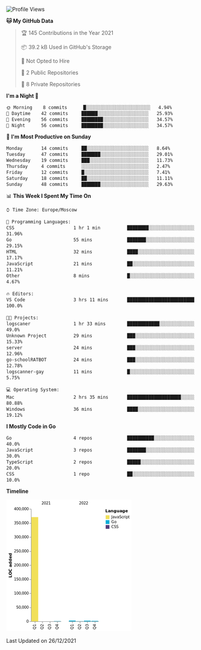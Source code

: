 <!--START_SECTION:waka-->
![Profile Views](http://img.shields.io/badge/Profile%20Views-0-blue)

**🐱 My GitHub Data** 

> 🏆 145 Contributions in the Year 2021
 > 
> 📦 39.2 kB Used in GitHub's Storage 
 > 
> 🚫 Not Opted to Hire
 > 
> 📜 2 Public Repositories 
 > 
> 🔑 8 Private Repositories  
 > 
**I'm a Night 🦉** 

```text
🌞 Morning    8 commits      █░░░░░░░░░░░░░░░░░░░░░░░░   4.94% 
🌆 Daytime    42 commits     ██████░░░░░░░░░░░░░░░░░░░   25.93% 
🌃 Evening    56 commits     ████████░░░░░░░░░░░░░░░░░   34.57% 
🌙 Night      56 commits     ████████░░░░░░░░░░░░░░░░░   34.57%

```
📅 **I'm Most Productive on Sunday** 

```text
Monday       14 commits     ██░░░░░░░░░░░░░░░░░░░░░░░   8.64% 
Tuesday      47 commits     ███████░░░░░░░░░░░░░░░░░░   29.01% 
Wednesday    19 commits     ███░░░░░░░░░░░░░░░░░░░░░░   11.73% 
Thursday     4 commits      ░░░░░░░░░░░░░░░░░░░░░░░░░   2.47% 
Friday       12 commits     █░░░░░░░░░░░░░░░░░░░░░░░░   7.41% 
Saturday     18 commits     ██░░░░░░░░░░░░░░░░░░░░░░░   11.11% 
Sunday       48 commits     ███████░░░░░░░░░░░░░░░░░░   29.63%

```


📊 **This Week I Spent My Time On** 

```text
⌚︎ Time Zone: Europe/Moscow

💬 Programming Languages: 
CSS                      1 hr 1 min          ████████░░░░░░░░░░░░░░░░░   31.96% 
Go                       55 mins             ███████░░░░░░░░░░░░░░░░░░   29.15% 
HTML                     32 mins             ████░░░░░░░░░░░░░░░░░░░░░   17.17% 
JavaScript               21 mins             ██░░░░░░░░░░░░░░░░░░░░░░░   11.21% 
Other                    8 mins              █░░░░░░░░░░░░░░░░░░░░░░░░   4.67%

🔥 Editors: 
VS Code                  3 hrs 11 mins       █████████████████████████   100.0%

🐱‍💻 Projects: 
logscaner                1 hr 33 mins        ████████████░░░░░░░░░░░░░   49.0% 
Unknown Project          29 mins             ███░░░░░░░░░░░░░░░░░░░░░░   15.33% 
server                   24 mins             ███░░░░░░░░░░░░░░░░░░░░░░   12.96% 
go-schoolRATBOT          24 mins             ███░░░░░░░░░░░░░░░░░░░░░░   12.78% 
logscanner-gay           11 mins             █░░░░░░░░░░░░░░░░░░░░░░░░   5.75%

💻 Operating System: 
Mac                      2 hrs 35 mins       ████████████████████░░░░░   80.88% 
Windows                  36 mins             ████░░░░░░░░░░░░░░░░░░░░░   19.12%

```

**I Mostly Code in Go** 

```text
Go                       4 repos             ██████████░░░░░░░░░░░░░░░   40.0% 
JavaScript               3 repos             ███████░░░░░░░░░░░░░░░░░░   30.0% 
TypeScript               2 repos             █████░░░░░░░░░░░░░░░░░░░░   20.0% 
CSS                      1 repo              ██░░░░░░░░░░░░░░░░░░░░░░░   10.0%

```


**Timeline**

![Chart not found](https://raw.githubusercontent.com/jeezft/jeezft/main/charts/bar_graph.png) 


 Last Updated on 26/12/2021
<!--END_SECTION:waka-->

